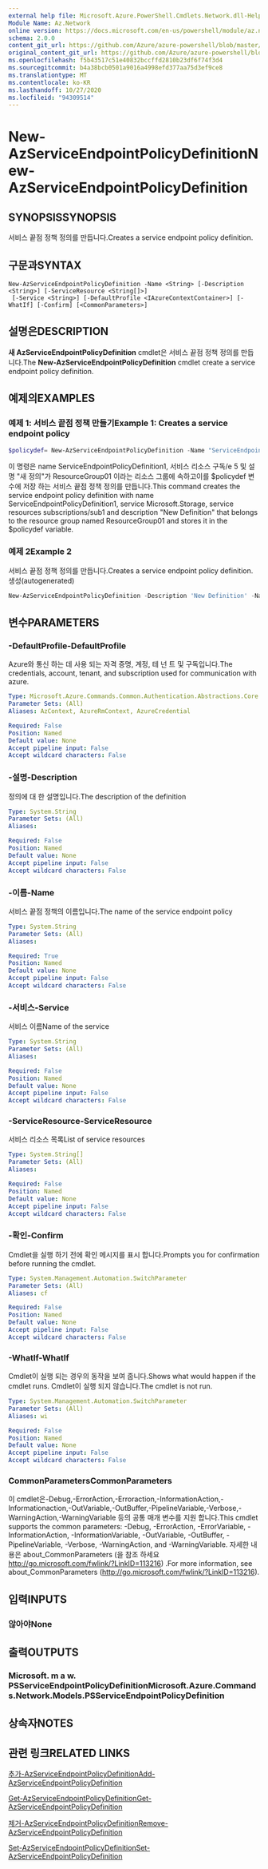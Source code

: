 ```yaml
---
external help file: Microsoft.Azure.PowerShell.Cmdlets.Network.dll-Help.xml
Module Name: Az.Network
online version: https://docs.microsoft.com/en-us/powershell/module/az.network/new-azserviceendpointpolicydefinition
schema: 2.0.0
content_git_url: https://github.com/Azure/azure-powershell/blob/master/src/Network/Network/help/New-AzServiceEndpointPolicyDefinition.md
original_content_git_url: https://github.com/Azure/azure-powershell/blob/master/src/Network/Network/help/New-AzServiceEndpointPolicyDefinition.md
ms.openlocfilehash: f5b43517c51e40832bccffd2810b23df6f74f3d4
ms.sourcegitcommit: b4a38bcb0501a9016a4998efd377aa75d3ef9ce8
ms.translationtype: MT
ms.contentlocale: ko-KR
ms.lasthandoff: 10/27/2020
ms.locfileid: "94309514"
---
```

# <span data-ttu-id="f901f-101">New-AzServiceEndpointPolicyDefinition</span><span class="sxs-lookup"><span data-stu-id="f901f-101">New-AzServiceEndpointPolicyDefinition</span></span>

## <span data-ttu-id="f901f-102">SYNOPSIS</span><span class="sxs-lookup"><span data-stu-id="f901f-102">SYNOPSIS</span></span>
<span data-ttu-id="f901f-103">서비스 끝점 정책 정의를 만듭니다.</span><span class="sxs-lookup"><span data-stu-id="f901f-103">Creates a service endpoint policy definition.</span></span>

## <span data-ttu-id="f901f-104">구문과</span><span class="sxs-lookup"><span data-stu-id="f901f-104">SYNTAX</span></span>

```
New-AzServiceEndpointPolicyDefinition -Name <String> [-Description <String>] [-ServiceResource <String[]>]
 [-Service <String>] [-DefaultProfile <IAzureContextContainer>] [-WhatIf] [-Confirm] [<CommonParameters>]
```

## <span data-ttu-id="f901f-105">설명은</span><span class="sxs-lookup"><span data-stu-id="f901f-105">DESCRIPTION</span></span>
<span data-ttu-id="f901f-106">**새 AzServiceEndpointPolicyDefinition** cmdlet은 서비스 끝점 정책 정의를 만듭니다.</span><span class="sxs-lookup"><span data-stu-id="f901f-106">The **New-AzServiceEndpointPolicyDefinition** cmdlet create a service endpoint policy definition.</span></span>

## <span data-ttu-id="f901f-107">예제의</span><span class="sxs-lookup"><span data-stu-id="f901f-107">EXAMPLES</span></span>

### <span data-ttu-id="f901f-108">예제 1: 서비스 끝점 정책 만들기</span><span class="sxs-lookup"><span data-stu-id="f901f-108">Example 1: Creates a service endpoint policy</span></span>
```powershell
$policydef= New-AzServiceEndpointPolicyDefinition -Name "ServiceEndpointPolicyDefinition1" -ResourceGroupName "ResourceGroup01" -Service "Microsoft.Storage" -ServiceResources "subscriptions/sub1" -Description "New Definition"
```

<span data-ttu-id="f901f-109">이 명령은 name ServiceEndpointPolicyDefinition1, 서비스 리소스 구독/e 5 및 설명 "새 정의"가 ResourceGroup01 이라는 리소스 그룹에 속하고이를 $policydef 변수에 저장 하는 서비스 끝점 정책 정의를 만듭니다.</span><span class="sxs-lookup"><span data-stu-id="f901f-109">This command creates the service endpoint policy definition with name ServiceEndpointPolicyDefinition1,  service Microsoft.Storage, service resources subscriptions/sub1 and description "New Definition" that belongs to the resource group named ResourceGroup01 and stores it in the $policydef variable.</span></span>

### <span data-ttu-id="f901f-110">예제 2</span><span class="sxs-lookup"><span data-stu-id="f901f-110">Example 2</span></span>

<span data-ttu-id="f901f-111">서비스 끝점 정책 정의를 만듭니다.</span><span class="sxs-lookup"><span data-stu-id="f901f-111">Creates a service endpoint policy definition.</span></span> <span data-ttu-id="f901f-112">생성</span><span class="sxs-lookup"><span data-stu-id="f901f-112">(autogenerated)</span></span>

<!-- Aladdin Generated Example -->
```powershell
New-AzServiceEndpointPolicyDefinition -Description 'New Definition' -Name 'ServiceEndpointPolicyDefinition1' -Service 'Microsoft.Storage' -ServiceResource <String[]>
```

## <span data-ttu-id="f901f-113">변수</span><span class="sxs-lookup"><span data-stu-id="f901f-113">PARAMETERS</span></span>

### <span data-ttu-id="f901f-114">-DefaultProfile</span><span class="sxs-lookup"><span data-stu-id="f901f-114">-DefaultProfile</span></span>
<span data-ttu-id="f901f-115">Azure와 통신 하는 데 사용 되는 자격 증명, 계정, 테 넌 트 및 구독입니다.</span><span class="sxs-lookup"><span data-stu-id="f901f-115">The credentials, account, tenant, and subscription used for communication with azure.</span></span>

```yaml
Type: Microsoft.Azure.Commands.Common.Authentication.Abstractions.Core.IAzureContextContainer
Parameter Sets: (All)
Aliases: AzContext, AzureRmContext, AzureCredential

Required: False
Position: Named
Default value: None
Accept pipeline input: False
Accept wildcard characters: False
```

### <span data-ttu-id="f901f-116">-설명</span><span class="sxs-lookup"><span data-stu-id="f901f-116">-Description</span></span>
<span data-ttu-id="f901f-117">정의에 대 한 설명입니다.</span><span class="sxs-lookup"><span data-stu-id="f901f-117">The description of the definition</span></span>

```yaml
Type: System.String
Parameter Sets: (All)
Aliases:

Required: False
Position: Named
Default value: None
Accept pipeline input: False
Accept wildcard characters: False
```

### <span data-ttu-id="f901f-118">-이름</span><span class="sxs-lookup"><span data-stu-id="f901f-118">-Name</span></span>
<span data-ttu-id="f901f-119">서비스 끝점 정책의 이름입니다.</span><span class="sxs-lookup"><span data-stu-id="f901f-119">The name of the service endpoint policy</span></span>

```yaml
Type: System.String
Parameter Sets: (All)
Aliases:

Required: True
Position: Named
Default value: None
Accept pipeline input: False
Accept wildcard characters: False
```

### <span data-ttu-id="f901f-120">-서비스</span><span class="sxs-lookup"><span data-stu-id="f901f-120">-Service</span></span>
<span data-ttu-id="f901f-121">서비스 이름</span><span class="sxs-lookup"><span data-stu-id="f901f-121">Name of the service</span></span>

```yaml
Type: System.String
Parameter Sets: (All)
Aliases:

Required: False
Position: Named
Default value: None
Accept pipeline input: False
Accept wildcard characters: False
```

### <span data-ttu-id="f901f-122">-ServiceResource</span><span class="sxs-lookup"><span data-stu-id="f901f-122">-ServiceResource</span></span>
<span data-ttu-id="f901f-123">서비스 리소스 목록</span><span class="sxs-lookup"><span data-stu-id="f901f-123">List of service resources</span></span>

```yaml
Type: System.String[]
Parameter Sets: (All)
Aliases:

Required: False
Position: Named
Default value: None
Accept pipeline input: False
Accept wildcard characters: False
```

### <span data-ttu-id="f901f-124">-확인</span><span class="sxs-lookup"><span data-stu-id="f901f-124">-Confirm</span></span>
<span data-ttu-id="f901f-125">Cmdlet을 실행 하기 전에 확인 메시지를 표시 합니다.</span><span class="sxs-lookup"><span data-stu-id="f901f-125">Prompts you for confirmation before running the cmdlet.</span></span>

```yaml
Type: System.Management.Automation.SwitchParameter
Parameter Sets: (All)
Aliases: cf

Required: False
Position: Named
Default value: None
Accept pipeline input: False
Accept wildcard characters: False
```

### <span data-ttu-id="f901f-126">-WhatIf</span><span class="sxs-lookup"><span data-stu-id="f901f-126">-WhatIf</span></span>
<span data-ttu-id="f901f-127">Cmdlet이 실행 되는 경우의 동작을 보여 줍니다.</span><span class="sxs-lookup"><span data-stu-id="f901f-127">Shows what would happen if the cmdlet runs.</span></span> <span data-ttu-id="f901f-128">Cmdlet이 실행 되지 않습니다.</span><span class="sxs-lookup"><span data-stu-id="f901f-128">The cmdlet is not run.</span></span>

```yaml
Type: System.Management.Automation.SwitchParameter
Parameter Sets: (All)
Aliases: wi

Required: False
Position: Named
Default value: None
Accept pipeline input: False
Accept wildcard characters: False
```

### <span data-ttu-id="f901f-129">CommonParameters</span><span class="sxs-lookup"><span data-stu-id="f901f-129">CommonParameters</span></span>
<span data-ttu-id="f901f-130">이 cmdlet은-Debug,-ErrorAction,-Erroraction,-InformationAction,-Informationaction,-OutVariable,-OutBuffer,-PipelineVariable,-Verbose,-WarningAction,-WarningVariable 등의 공통 매개 변수를 지원 합니다.</span><span class="sxs-lookup"><span data-stu-id="f901f-130">This cmdlet supports the common parameters: -Debug, -ErrorAction, -ErrorVariable, -InformationAction, -InformationVariable, -OutVariable, -OutBuffer, -PipelineVariable, -Verbose, -WarningAction, and -WarningVariable.</span></span> <span data-ttu-id="f901f-131">자세한 내용은 about_CommonParameters (을 참조 하세요 http://go.microsoft.com/fwlink/?LinkID=113216) .</span><span class="sxs-lookup"><span data-stu-id="f901f-131">For more information, see about_CommonParameters (http://go.microsoft.com/fwlink/?LinkID=113216).</span></span>

## <span data-ttu-id="f901f-132">입력</span><span class="sxs-lookup"><span data-stu-id="f901f-132">INPUTS</span></span>

### <span data-ttu-id="f901f-133">않아야</span><span class="sxs-lookup"><span data-stu-id="f901f-133">None</span></span>

## <span data-ttu-id="f901f-134">출력</span><span class="sxs-lookup"><span data-stu-id="f901f-134">OUTPUTS</span></span>

### <span data-ttu-id="f901f-135">Microsoft. m a w. PSServiceEndpointPolicyDefinition</span><span class="sxs-lookup"><span data-stu-id="f901f-135">Microsoft.Azure.Commands.Network.Models.PSServiceEndpointPolicyDefinition</span></span>

## <span data-ttu-id="f901f-136">상속자</span><span class="sxs-lookup"><span data-stu-id="f901f-136">NOTES</span></span>

## <span data-ttu-id="f901f-137">관련 링크</span><span class="sxs-lookup"><span data-stu-id="f901f-137">RELATED LINKS</span></span>

[<span data-ttu-id="f901f-138">추가-AzServiceEndpointPolicyDefinition</span><span class="sxs-lookup"><span data-stu-id="f901f-138">Add-AzServiceEndpointPolicyDefinition</span></span>](./Add-AzServiceEndpointPolicyDefinition.md)

[<span data-ttu-id="f901f-139">Get-AzServiceEndpointPolicyDefinition</span><span class="sxs-lookup"><span data-stu-id="f901f-139">Get-AzServiceEndpointPolicyDefinition</span></span>](./Get-AzServiceEndpointPolicyDefinition.md)

[<span data-ttu-id="f901f-140">제거-AzServiceEndpointPolicyDefinition</span><span class="sxs-lookup"><span data-stu-id="f901f-140">Remove-AzServiceEndpointPolicyDefinition</span></span>](./Remove-AzServiceEndpointPolicyDefinition.md)

[<span data-ttu-id="f901f-141">Set-AzServiceEndpointPolicyDefinition</span><span class="sxs-lookup"><span data-stu-id="f901f-141">Set-AzServiceEndpointPolicyDefinition</span></span>](./Set-AzServiceEndpointPolicyDefinition.md)
